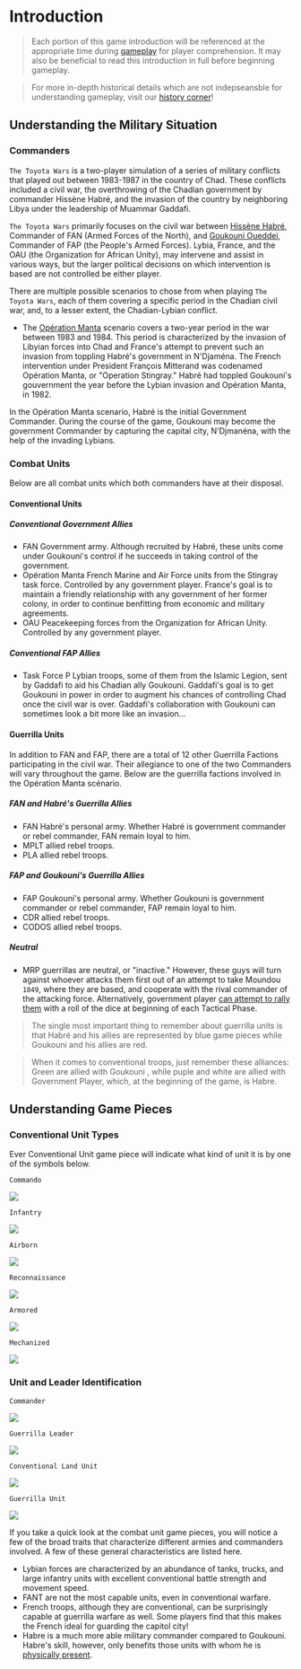 # Introduction

> Each portion of this game introduction will be referenced at the appropriate time during [gameplay](/rulebook/play/) for player comprehension. It may also be beneficial to read this introduction in full before beginning gameplay.

> For more in-depth historical details which are not indepseansble for understanding gameplay, visit our [history corner](/history)!

## Understanding the Military Situation

### Commanders
   
`The Toyota Wars` is a two-player simulation of a series of military conflicts that played out between 1983-1987 in the country of Chad. These conflicts included a civil war, the overthrowing of the Chadian government by commander Hissène Habré, and the invasion of the country by neighboring Libya under the leadership of Muammar Gaddafi.

<!--<span class="info"> 

The terms "Toyota Wars" or "Toyota War" are sometimes used to refer to portions of the Chadian civil war of 1982-87, and sometimes used to refer to the [final phase of the Chadian-Lybian conflict](https://en.wikipedia.org/wiki/Chadian%E2%80%93Libyan_conflict#Toyota_War), which lasted from 1978 to 1987.

</span>-->

`The Toyota Wars` primarily focuses on the civil war between [Hissène Habré](https://en.wikipedia.org/wiki/Hiss%C3%A8ne_Habr%C3%A9), Commander of <span class="blue">FAN</span> (Armed Forces of the North), and [Goukouni Oueddei](https://en.wikipedia.org/wiki/Goukouni_Oueddei), Commander of <span class="red">FAP</span> (the People's Armed Forces). <span class="green">Lybia</span>, <span class="white">France</span>, and the <span class="yellow">OAU</span> (the Organization for African Unity), may intervene and assist in various ways, but the larger political decisions on which intervention is based are not controlled be either player.

There are multiple possible scenarios to chose from when playing `The Toyota Wars`, each of them covering a specific period in the Chadian civil war, and, to a lesser extent, the Chadian-Lybian conflict.
- The [Opération Manta](https://en.wikipedia.org/wiki/Operation_Manta) scenario covers a two-year period in the war between 1983 and 1984. This period is characterized by the invasion of Libyian forces into Chad and France's attempt to prevent such an invasion from toppling Habré's government in N'Djaména. The French intervention under President François Mitterand was codenamed Opération Manta, or "Operation Stingray." Habré had toppled Goukouni's gouvernment the year before the Lybian invasion and Opération Manta, in 1982.

In the Opération Manta scenario, Habré is the initial Government Commander. During the course of the game, Goukouni may become the government Commander by capturing the capital city, N'Djmanéna, with the help of the invading Lybians.


### Combat Units
Below are all combat units which both commanders have at their disposal.

#### Conventional Units

##### Conventional Government Allies

- <span class="purple">FAN</span> Government army. Although recruited by Habré, these units come under Goukouni's control if he succeeds in taking control of the government.
- <span class="white">Opération Manta</span> French Marine and Air Force units from the Stingray task force. Controlled by any government player. France's goal is to maintain a friendly relationship with any government of her former colony, in order to continue benfitting from economic and military agreements.
- <span class="yellow">OAU</span> Peacekeeping forces from the Organization for African Unity. Controlled by any government player.

##### Conventional FAP Allies
- <span class="green">Task Force P</span> Lybian troops, some of them from the Islamic Legion, sent by Gaddafi to aid his Chadian ally Goukouni. Gaddafi's goal is to get Goukouni in power in order to augment his chances of controlling Chad once the civil war is over. Gaddafi's collaboration with Goukouni can sometimes look a bit more like an invasion...</p>

#### Guerrilla Units
  
In addition to <span class="blue">FAN</span> and <span class="red">FAP</span>, there are a total of 12 other Guerrilla Factions participating in the civil war. Their allegiance to one of the two Commanders will vary throughout the game. Below are the guerrilla factions involved in the Opération Manta scénario.

##### FAN and Habré's Guerrilla Allies

- <span class="blue">FAN</span> Habré's personal army. Whether Habré is government commander or rebel commander, FAN remain loyal to him.
- <span class="blue">MPLT</span> allied rebel troops.
- <span class="blue">PLA</span> allied rebel troops.

##### FAP and Goukouni's Guerrilla Allies
- <span class="red">FAP</span> Goukouni's personal army. Whether Goukouni is government commander or rebel commander, FAP remain loyal to him.
- <span class="red">CDR</span> allied rebel troops. 
- <span class="red">CODOS</span> allied rebel troops.

##### Neutral
- <span class="black">MRP</span> guerrillas are neutral, or "inactive." However, these guys will turn against whoever attacks them first out of an attempt to take Moundou `1849`, where they are based, and cooperate with the rival commander of the attacking force.
Alternatively, government player [can attempt to rally them](/) with a roll of the dice at beginning of each Tactical Phase.

> The single most important thing to remember about guerrilla units is that Habré and his allies are represented by <span class="blue">blue</span> game pieces while Goukouni and his allies are <span class="red">red</span>.

> When it comes to conventional troops, just remember these alliances: <span class="green">Green</span> are allied with <span class="red">Goukouni</span> , while <span class="purple">puple</span> and <span class="white">white</span> are allied with Government Player, which, at the beginning of the game, is <span class="blue">Habre</span>.

## Understanding Game Pieces
     
### Conventional Unit Types

Ever Conventional Unit game piece will indicate what kind of unit it is by one of the symbols below.

`Commando`
<p><img
   class="unitTypes"
    src="https://cdn.glitch.com/e6fb0ff7-07a5-4840-b183-44bd7913c483%2Fcommando.png?v=1576286081056"
        /></p>
        
`Infantry`
 <p>
 <img
          class="unitTypes"
          src="https://cdn.glitch.com/e6fb0ff7-07a5-4840-b183-44bd7913c483%2Finfantry.png?v=1576286081097"
        /></p>

`Airborn`
  <p>
        <img
          class="unitTypes"
          src="https://cdn.glitch.com/e6fb0ff7-07a5-4840-b183-44bd7913c483%2Fairborn.png?v=1576286080964"
        />
      </p>

`Reconnaissance`
  <p>
        <img
          class="unitTypes"
          src="https://cdn.glitch.com/e6fb0ff7-07a5-4840-b183-44bd7913c483%2Freconnaissance.png?v=1576286081042"
        />
      </p>

`Armored`
  <p>
        <img
          class="unitTypes"
          src="https://cdn.glitch.com/e6fb0ff7-07a5-4840-b183-44bd7913c483%2Farmored.png?v=1576286080765"
        />
      </p>

`Mechanized`
  <p>
        <img
          class="unitTypes"
          src="https://cdn.glitch.com/e6fb0ff7-07a5-4840-b183-44bd7913c483%2Fmechanized.png?v=1576286081074"
        />
      </p></p>


### Unit and Leader Identification

`Commander`
<p>
      <img
        class="unitID"
        src="https://cdn.glitch.com/e6fb0ff7-07a5-4840-b183-44bd7913c483%2FCommander.png?v=1576287684543"
      /></p>

`Guerrilla Leader`
  <p>
      <img
        class="unitID"
        src="https://cdn.glitch.com/e6fb0ff7-07a5-4840-b183-44bd7913c483%2FGuerrilla%20Leader.png?v=1576287685005"
      /></p>

`Conventional Land Unit`
  <p>
      <img
        class="unitID"
        src="https://cdn.glitch.com/e6fb0ff7-07a5-4840-b183-44bd7913c483%2FConventional%20Land%20Unit.png?v=1576287685185"
      /></p>

`Guerrilla Unit`
  <p>
      <img
        class="unitID"
        src="https://cdn.glitch.com/e6fb0ff7-07a5-4840-b183-44bd7913c483%2FGuerrilla%20Unit.png?v=1576287684605"
      />      </p>

If you take a quick look at the combat unit game pieces, you will notice a few of the broad traits that characterize different armies and commanders involved. A few of these general characteristics are listed here.
- <span class="green">Lybian</span> forces are characterized by an abundance of tanks, trucks, and large infantry units with excellent conventional battle strength and movement speed.
- <span class="purple">FANT</span> are not the most capable units, even in conventional warfare.
- <span class="white">French</span> troops, although they are conventional, can be surprisingly capable at guerrilla warfare as well. Some players find that this makes the French ideal for guarding the capitol city!
- <span class="blue">Habre</span> is a much more able military commander compared to <span class="red">Goukouni</span>. Habre's skill, however, only benefits those units with whom he is [physically present](/).